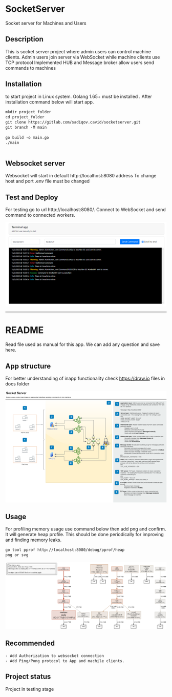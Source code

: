 # SocketServer

Socket server for Machines and Users

## Description

This is socket server project where admin users can control machine clients. Admin users join server via WebSocket while
machine clients use TCP protocol Implemented HUB and Message broker allow users send commands to machines

## Installation

to start project in Linux system. Golang 1.65+ must be installed . After installation command below will start app.

```
mkdir project_folder
cd project_folder
git clone https://gitlab.com/sadiqov.cavid/socketserver.git
git branch -M main
 
go build -o main.go
./main 
 
```

## Websocket server

Websocket will start in default http://localhost:8080 address To change host and port .env file must be changed

## Test and Deploy

For testing go to url http://localhost:8080/. Connect to WebSocket and send command to connected workers.

![terminal example](docs/terminal.png)

***

# README

Read file used as manual for this app. We can add any question and save here.

## App structure

For better understanding of inapp functionality check https://draw.io files in docs folder

![terminal example](docs/drawio.png)

## Usage

For profiling memory usage use command below then add png and confirm. It will generate heap profile. This should be
done periodically for improving and finding memory leaks.

```
go tool pprof http://localhost:8080/debug/pprof/heap
png or svg 

```

![terminal example](docs/profile001.png)

## Recommended

    - Add Authorization to websocket connection
    - Add Ping/Pong protocol to App and machile clients.

## Project status

Project in testing stage
